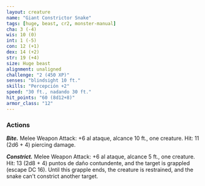 ```yaml
---
layout: creature
name: "Giant Constrictor Snake"
tags: [huge, beast, cr2, monster-manual]
cha: 3 (-4)
wis: 10 (0)
int: 1 (-5)
con: 12 (+1)
dex: 14 (+2)
str: 19 (+4)
size: Huge beast
alignment: unaligned
challenge: "2 (450 XP)"
senses: "blindsight 10 ft."
skills: "Percepción +2"
speed: "30 ft., nadando 30 ft."
hit_points: "60 (8d12+8)"
armor_class: "12"
---
```


### Actions

***Bite.*** Melee Weapon Attack: +6 al ataque, alcance 10 ft., one creature. Hit: 11 (2d6 + 4) piercing damage.

***Constrict.*** Melee Weapon Attack: +6 al ataque, alcance 5 ft., one creature. Hit: 13 (2d8 + 4) puntos de daño contundente, and the target is grappled (escape DC 16). Until this grapple ends, the creature is restrained, and the snake can't constrict another target.